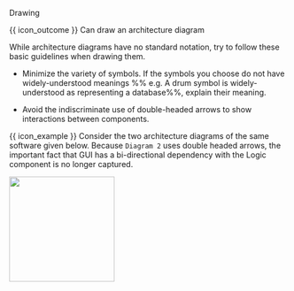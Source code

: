 <span id="title">Drawing</span>

<span id="prereqs"></span>

<span id="outcomes">{{ icon_outcome }} Can draw an architecture diagram</span>

<div id="body">

While architecture diagrams have no standard notation, try to follow these basic guidelines when drawing them.

* Minimize the variety of symbols. If the symbols you choose do not have widely-understood meanings %%&nbsp;e.g. A drum symbol is widely-understood as representing a database%%, explain their meaning.

* Avoid the indiscriminate use of double-headed arrows to show interactions between components.

<tip-box> 

{{ icon_example }} Consider the two architecture diagrams of the same software given below. Because `Diagram 2` uses double headed arrows, the important fact that GUI has a bi-directional dependency with the Logic component is no longer captured.

<img src="{{baseUrl}}/architecture/architectureDiagrams/drawing/images/tip.png" height="190" />
<p/>

</tip-box>

</div>

<div id="extras">
</div>